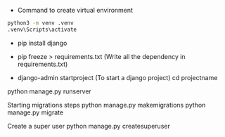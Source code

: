 - Command to create virtual environment
``` bash
python3 -m venv .venv
.venv\Scripts\activate
```

- pip install django

- pip freeze > requirements.txt  (Write all the dependency in requirements.txt)

- django-admin startproject <project name>  (To start a django project)
cd projectname

python manage.py runserver


Starting migrations steps
python manage.py makemigrations
python manage.py migrate


Create a super user
python manage.py createsuperuser